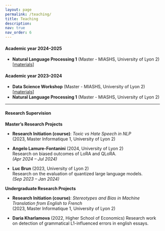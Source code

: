 ```yaml
---
layout: page
permalink: /teaching/
title: Teaching
description:
nav: true
nav_order: 6
---
```


#### Academic year 2024–2025
- **Natural Language Processing 1** (Master - MIASHS, University of Lyon 2) [[materials]](https://github.com/upunaprosk/ul2-nlp-course)

#### Academic year 2023–2024
- **Data Science Workshop** (Master - MIASHS, University of Lyon 2) [[materials]](https://github.com/upunaprosk/ul2-atelier-data-science)
- **Natural Language Processing 1** (Master - MIASHS, University of Lyon 2)

---

#### Research Supervision

**Master’s Research Projects**

- **Research Initiation (course)**: *Toxic vs Hate Speech in NLP*  
  (2023, Master Informatique 1, University of Lyon 2)  

- **Angelo Lamure-Fontanini** (2024, University of Lyon 2)  
  Research on biased outcomes of LoRA and QLoRA.   
  *(Apr 2024 – Jul 2024)*  

- **Luc Brun** (2023, University of Lyon 2)  
  Research on the evaluation of quantized large language models.  
  *(Sep 2023 – Jan 2024)*  

**Undergraduate Research Projects**

- **Research Initiation (course)**: *Stereotypes and Bias in Machine Translation from English to French*  
  (2023, Master Informatique 1, University of Lyon 2)  

- **Daria Kharlamova** (2022, Higher School of Economics) 
  Research work on detection of grammatical L1-influenced errors in english essays.